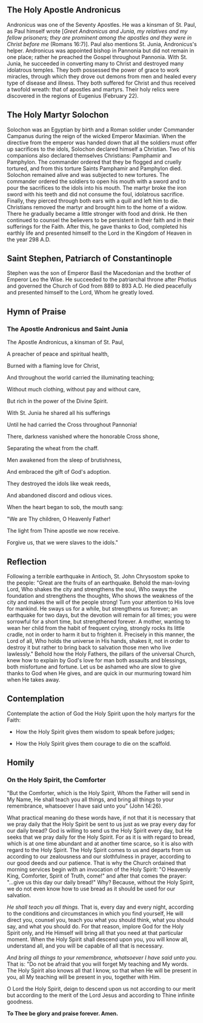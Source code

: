 ## The Holy Apostle Andronicus

Andronicus was one of the Seventy Apostles. He was a kinsman of St. Paul, as Paul himself wrote [*Greet Andronicus and Junia, my relatives and my fellow prisoners; they are prominent among the apostles and they were in Christ before me* (Romans 16:7)]. Paul also mentions St. Junia, Andronicus's helper. Andronicus was appointed bishop in Pannonia but did not remain in one place; rather he preached the Gospel throughout Pannonia. With St. Junia, he succeeded in converting many to Christ and destroyed many idolatrous temples. They both possessed the power of grace to work miracles, through which they drove out demons from men and healed every type of disease and illness. They both suffered for Christ and thus received a twofold wreath: that of apostles and martyrs. Their holy relics were discovered in the regions of Eugenius (February 22).

  
## The Holy Martyr Solochon

Solochon was an Egyptian by birth and a Roman soldier under Commander Campanus during the reign of the wicked Emperor Maximian. When the directive from the emperor was handed down that all the soldiers must offer up sacrifices to the idols, Solochon declared himself a Christian. Two of his companions also declared themselves Christians: Pamphamir and Pamphylon. The commander ordered that they be flogged and cruelly tortured, and from this torture Saints Pamphamir and Pamphylon died. Solochon remained alive and was subjected to new tortures. The commander ordered the soldiers to open his mouth with a sword and to pour the sacrifices to the idols into his mouth. The martyr broke the iron sword with his teeth and did not consume the foul, idolatrous sacrifice. Finally, they pierced through both ears with a quill and left him to die. Christians removed the martyr and brought him to the home of a widow. There he gradually became a little stronger with food and drink. He then continued to counsel the believers to be persistent in their faith and in their sufferings for the Faith. After this, he gave thanks to God, completed his earthly life and presented himself to the Lord in the Kingdom of Heaven in the year 298 A.D.

  
## Saint Stephen, Patriarch of Constantinople

Stephen was the son of Emperor Basil the Macedonian and the brother of Emperor Leo the Wise. He succeeded to the patriarchal throne after Photius and governed the Church of God from 889 to 893 A.D. He died peacefully and presented himself to the Lord, Whom he greatly loved.

  
## Hymn of Praise

### The Apostle Andronicus and Saint Junia

The Apostle Andronicus, a kinsman of St. Paul,  

A preacher of peace and spiritual health,  

Burned with a flaming love for Christ,  

And throughout the world carried the illuminating teaching;  

Without much clothing, without pay and without care,  

But rich in the power of the Divine Spirit.  

With St. Junia he shared all his sufferings  

Until he had carried the Cross throughout Pannonia!  

There, darkness vanished where the honorable Cross shone,  

Separating the wheat from the chaff.  

Men awakened from the sleep of brutishness,  

And embraced the gift of God's adoption.  

They destroyed the idols like weak reeds,  

And abandoned discord and odious vices.  

When the heart began to sob, the mouth sang:  

"We are Thy children, O Heavenly Father!  

The light from Thine apostle we now receive.  

Forgive us, that we were slaves to the idols."  

  

## Reflection

Following a terrible earthquake in Antioch, St. John Chrysostom spoke to the people: "Great are the fruits of an earthquake. Behold the man-loving Lord, Who shakes the city and strengthens the soul, Who sways the foundation and strengthens the thoughts, Who shows the weakness of the city and makes the will of the people strong! Turn your attention to His love for mankind. He sways us for a while, but strengthens us forever; an earthquake for two days, but the devotion will remain for all times; you were sorrowful for a short time, but strengthened forever. A mother, wanting to wean her child from the habit of frequent crying, strongly rocks its little cradle, not in order to harm it but to frighten it. Precisely in this manner, the Lord of all, Who holds the universe in His hands, shakes it, not in order to destroy it but rather to bring back to salvation those men who live lawlessly." Behold how the Holy Fathers, the pillars of the universal Church, knew how to explain by God's love for man both assaults and blessings, both misfortune and fortune. Let us be ashamed who are slow to give thanks to God when He gives, and are quick in our murmuring toward him when He takes away.

  
## Contemplation

Contemplate the action of God the Holy Spirit upon the holy martyrs for the Faith:  

- How the Holy Spirit gives them wisdom to speak before judges;  

- How the Holy Spirit gives them courage to die on the scaffold.  

  
## Homily

### On the Holy Spirit, the Comforter

"But the Comforter, which is the Holy Spirit, Whom the Father will send in My Name, He shall teach you all things, and bring all things to your remembrance, whatsoever I have said unto you" (John 14:26).

What practical meaning do these words have, if not that it is necessary that we pray daily that the Holy Spirit be sent to us just as we pray every day for our daily bread? God is willing to send us the Holy Spirit every day, but He seeks that we pray daily for the Holy Spirit. For as it is with regard to bread, which is at one time abundant and at another time scarce, so it is also with regard to the Holy Spirit. The Holy Spirit comes to us and departs from us according to our zealousness and our slothfulness in prayer, according to our good deeds and our patience. That is why the Church ordained that morning services begin with an invocation of the Holy Spirit: "O Heavenly King, Comforter, Spirit of Truth, come!" and after that comes the prayer: "...give us this day our daily bread!" Why? Because, without the Holy Spirit, we do not even know how to use bread as it should be used for our salvation.

*He shall teach you all things.* That is, every day and every night, according to the conditions and circumstances in which you find yourself, He will direct you, counsel you, teach you what you should think, what you should say, and what you should do. For that reason, implore God for the Holy Spirit only, and He Himself will bring all that you need at that particular moment. When the Holy Spirit shall descend upon you, you will know all, understand all, and you will be capable of all that is necessary.

*And bring all things to your remembrance, whatsoever I have said unto you.* That is: "Do not be afraid that you will forget My teaching and My words. The Holy Spirit also knows all that I know, so that when He will be present in you, all My teaching will be present in you, together with Him.

O Lord the Holy Spirit, deign to descend upon us not according to our merit but according to the merit of the Lord Jesus and according to Thine infinite goodness.

**To Thee be glory and praise forever. Amen.**
